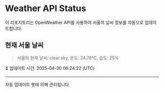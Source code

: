 
# Weather API Status

이 리포지토리는 OpenWeather API를 사용하여 서울의 날씨 정보를 자동으로 업데이트합니다.

## 현재 서울 날씨
> 서울의 현재 날씨: clear sky, 온도: 24.76°C, 습도: 25%

⏳ 업데이트 시간: 2025-04-30 06:24:22 (UTC)

---
자동 업데이트 봇에 의해 관리됩니다.
